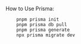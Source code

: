 How to Use Prisma:
```shell
    pnpm prisma init
    pnpm prisma db pull
    pnpm prisma generate
    npx prisma migrate dev
```